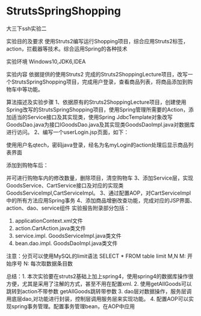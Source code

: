 # StrutsSpringShopping
大三下ssh实验二

实验目的及要求	
使用Struts2编写运行Shopping项目，综合应用Struts2标签，action，拦截器等技术。综合运用Spring的各种技术

实验环境	Windows10,JDK6,IDEA

实验内容	依据提供的使用Struts2 完成的Struts2ShoppingLecture项目，改写一个StrutsSpringShopping项目，完成用户登录，查看商品列表，将商品添加到购物车中等功能。

算法描述及实验步骤
1、依据原有的Struts2ShoppingLecture项目，创建使用Spring改写的StrutsSpringShopping项目，使用Spring管理所需要的Action，添加适当的Service接口及其实现类，使用Spring JdbcTemplate对象改写GoodsDao.java为接口IGoodsDao.java及其实现类GoodsDaoImpl.java对数据库进行访问。
2、编写一个userLogin.jsp页面，如下：
 
使用用户名qtech，密码java登录，经名为名myLogin的action处理后显示商品列表界面
 
添加到购物车后：
 
并可进行购物车内的修改数量，删除项目，清空购物车
3、添加Service层，实现GoodsService、CartService接口及对应的实现类GoodsServiceImpl,CartServiceImpl。
3、通过配置AOP，对CartServiceImpl中的所有方法应用Spring事务
4、添加商品增删改查功能，完成对应的JSP界面、action、dao、service组件
实验报告附录部分包括：
1.	applicationContext.xml文件
2.	action.CartAction.java类文件
3.	service.impl. GoodsServiceImpl.java类文件
4.	bean.dao.impl. GoodsDaoImpl.java类文件


注意：分页可以使用MySQL的limit语法
SELECT * FROM table limit M,N 
M: 开始序号
N: 每次取数据条目数


总结：1.	本次实验要在struts2基础上加上spring4，使用spring4的数据库操作很方便，尤其是采用了注解的方式，甚至不用在配置xml.
2.	使用<result name="success" type="redirect">getAllGoods</result>可以跳转到action不带参数
<result name="getAllGoods" type="chain">getAllGoods</result>跳转带参数
3.	dao层对数据操作，服务层调用底层dao,对功能进行封装，控制层调用服务层来实现功能。
4.	配置AOP可以实现spring事务管理。配置事务管理bean，在AOP中应用
